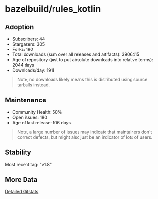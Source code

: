 # bazelbuild/rules_kotlin

## Adoption

- Subscribers: 44
- Stargazers: 305
- Forks: 190
- Total downloads (sum over all releases and artifacts): 3906415
- Age of repository (just to put absolute downloads into relative terms): 2044 days
- Downloads/day: 1911

> Note, no downloads likely means this is distributed using source tarballs instead.

## Maintenance

- Community Health: 50%
- Open issues: 180
- Age of last release: 106 days

> Note, a large number of issues may indicate that maintainers don't correct defects, but might also
> just be an indicator of lots of users.

## Stability

Most recent tag: "v1.8"

## More Data

[Detailed Gitstats](/bazel-catalog/gitstats/bazelbuild/rules_kotlin)

